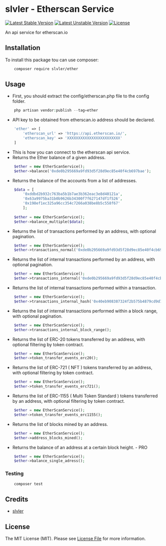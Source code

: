 # slvler - Etherscan Service

[![Latest Stable Version](http://poser.pugx.org/qwerty/tmdb/v)](https://packagist.org/packages/qwerty/tmdb)
[![Latest Unstable Version](http://poser.pugx.org/qwerty/tmdb/v/unstable)](https://packagist.org/packages/qwerty/tmdb)
[![License](http://poser.pugx.org/qwerty/tmdb/license)](https://packagist.org/packages/qwerty/tmdb)



An api service for etherscan.io


## Installation

To install this package tou can use composer:

```bash
    composer require slvler/ether
```

## Usage

- First, you should extract the config/etherscan.php file to the config folder. 

```php
    php artisan vendor:publish --tag=ether
```

- API key to be obtained from etherscan.io address should be declared.

```php
    'ether' => [
        'etherscan_url' => 'https://api.etherscan.io/',
        'etherscan_key' => 'XXXXXXXXXXXXXXXXXXXXXXXX'
    ]
```

- This is how you can connect to the etherscan api service.
- Returns the Ether balance of a given address.

```php
    $ether = new EtherScanService();
    $ether->balance('0xde0b295669a9fd93d5f28d9ec85e40f4cb697bae');
```

- Returns the balance of the accounts from a list of addresses.

```php
    $data = [ 
        '0xddbd2b932c763ba5b1b7ae3b362eac3e8d40121a',
        '0x63a9975ba31b0b9626b34300f7f627147df1f526',
        '0x198ef1ec325a96cc354c7266a038be8b5c558f67'
        ];
    
    $ether = new EtherScanService();
    $ether->balance_multiple($data);
```


- Returns the list of transactions performed by an address, with optional pagination.

```php
    $ether = new EtherScanService();
    $ether->transactions_normal('0xde0b295669a9fd93d5f28d9ec85e40f4cb697bae');
```


- Returns the list of internal transactions performed by an address, with optional pagination.

```php
    $ether = new EtherScanService();
    $ether->transactions_internal('0xde0b295669a9fd93d5f28d9ec85e40f4cb697bae');
```

- Returns the list of internal transactions performed within a transaction.

```php
    $ether = new EtherScanService();
    $ether->transactions_internal_hash('0x40eb908387324f2b575b4879cd9d7188f69c8fc9d87c901b9e2daaea4b442170');
```

- Returns the list of internal transactions performed within a block range, with optional pagination.

```php
    $ether = new EtherScanService();
    $ether->transactions_internal_block_range();
```


- Returns the list of ERC-20 tokens transferred by an address, with optional filtering by token contract.

```php
    $ether = new EtherScanService();
    $ether->token_transfer_events_erc20();
```


- Returns the list of ERC-721 ( NFT ) tokens transferred by an address, with optional filtering by token contract.

```php
    $ether = new EtherScanService();
    $ether->token_transfer_events_erc721();
```

- Returns the list of ERC-1155 ( Multi Token Standard ) tokens transferred by an address, with optional filtering by token contract.

```php
    $ether = new EtherScanService();
    $ether->token_transfer_events_erc1155();
```


- Returns the list of blocks mined by an address.

```php
    $ether = new EtherScanService();
    $ether->address_blocks_mined();
```

- Returns the balance of an address at a certain block height. - PRO

```php
    $ether = new EtherScanService();
    $ether->balance_single_adress();
```


### Testing

```bash
    composer test
```

## Credits

-   [slvler](https://github.com/slvler)


## License

The MIT License (MIT). Please see [License File](https://github.com/hs-qwerty/TMDB/blob/main/LICENSE.md) for more information.
